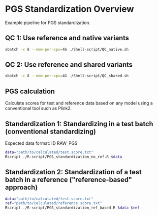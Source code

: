 # PGS Standardization Overview 

Example pipeline for PGS standardization.


## QC 1: Use reference and native variants

```bash
sbatch -c 8 --mem-per-cpu=4G ./Shell-script/QC_native.sh
```

## QC 2: Use reference and shared variants

```bash
sbatch -c 8 --mem-per-cpu=4G ./Shell-script/QC_shared.sh
```

## PGS calculation
Calculate scores for test and reference data based on any model using a conventional tool such as Plink2. 


## Standardization 1: Standardizing in a test batch (conventional standardizing)
Expected data format: 
ID RAW_PGS

```bash
data="path/to/calculated/test.score.txt"
Rscript ./R-script/PGS_standardization_no_ref.R $data
```

## Standardization 2: Standardization of a test batch in a reference ("reference-based" approach)

```bash
data="path/to/calculated/test.score.txt"
ref="path/to/calculated/reference.score.txt"
Rscript ./R-script/PGS_standardization_ref_based.R $data $ref
```
